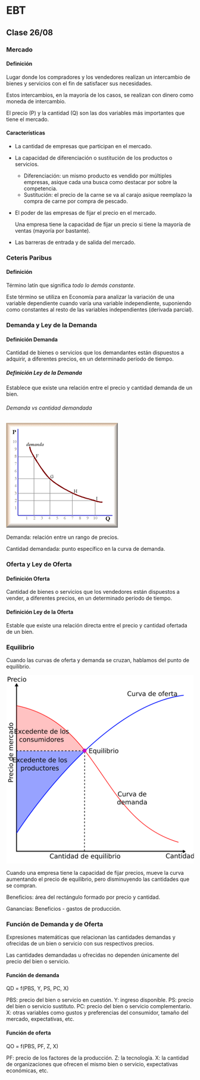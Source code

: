 # EBT

## Clase 26/08

### Mercado

#### Definición

Lugar donde los compradores y los vendedores realizan un intercambio de bienes y servicios con el fin de satisfacer sus necesidades.

Estos intercambios, en la mayoría de los casos, se realizan con dinero como moneda de intercambio.

El precio (P) y la cantidad (Q) son las dos variables más importantes que tiene el mercado.

#### Características

- La cantidad de empresas que participan en el mercado.
- La capacidad de diferenciación o sustitución de los productos o servicios.

    - Diferenciación: un mismo producto es vendido por múltiples empresas, asique cada una busca como destacar por sobre la competencia.
    - Sustitución: el precio de la carne se va al carajo asique reemplazo la compra de carne por compra de pescado.

- El poder de las empresas de fijar el precio en el mercado.

    Una empresa tiene la capacidad de fijar un precio si tiene la mayoría de ventas (mayoría por bastante).

- Las barreras de entrada y de salida del mercado.

### Ceteris Paribus

#### Definición

Término latín que significa _todo lo demás constante_.

Este término se utiliza en Economía para analizar la variación de una variable dependiente cuando varía una variable independiente, suponiendo como constantes al resto de las variables independientes (derivada parcial).

### Demanda y Ley de la Demanda

#### Definición Demanda

Cantidad de bienes o servicios que los demandantes están dispuestos a adquirir, a diferentes precios, en un determinado período de tiempo.

##### Definición Ley de la Demanda

Establece que existe una relación entre el precio y cantidad demanda de un bien.

###### Demanda vs cantidad demandada

![Curva de demanda](imagenes/curva_demanda.png)

Demanda: relación entre un rango de precios.

Cantidad demandada: punto específico en la curva de demanda.

### Oferta y Ley de Oferta

#### Definición Oferta

Cantidad de bienes o servicios que los vendedores están dispuestos a vender, a diferentes precios, en un determinado período de tiempo.

#### Definición Ley de la Oferta

Estable que existe una relación directa entre el precio y cantidad ofertada de un bien.

### Equilibrio

Cuando las curvas de oferta y demanda se cruzan, hablamos del punto de equilibrio.

![Equilibrio de oferta y demanda](imagenes/equilibrio.png)

Cuando una empresa tiene la capacidad de fijar precios, mueve la curva aumentando el precio de equilibrio, pero disminuyendo las cantidades que se compran.

Beneficios: área del rectángulo formado por precio y cantidad.

Ganancias: Beneficios - gastos de producción.

### Función de Demanda y de Oferta

Expresiones matemáticas que relacionan las cantidades demandas y ofrecidas de un bien o servicio con sus respectivos precios.

Las cantidades demandadas u ofrecidas no dependen únicamente del precio del bien o servicio.

#### Función de demanda

QD = f(PBS, Y, PS, PC, X)

PBS: precio del bien o servicio en cuestión.
Y: ingreso disponible.
PS: precio del bien o servicio sustituto.
PC: precio del bien o servicio complementario.
X: otras variables como gustos y preferencias del consumidor, tamaño del mercado, expectativas, etc.

#### Función de oferta

QO = f(PBS, PF, Z, X)

PF: precio de los factores de la producción.
Z: la tecnología.
X: la cantidad de organizaciones que ofrecen el mismo bien o servicio, expectativas económicas, etc.
